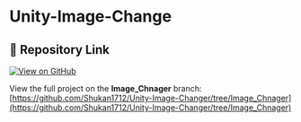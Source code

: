 # Unity-Image-Change

## 🔗 Repository Link
[![View on GitHub](https://img.shields.io/badge/GitHub-Unity--Image--Changer-blue?logo=github)](https://github.com/Shukan1712/Unity-Image-Changer/tree/Image_Chnager)

View the full project on the **Image_Chnager** branch:  
[https://github.com/Shukan1712/Unity-Image-Changer/tree/Image_Chnager](https://github.com/Shukan1712/Unity-Image-Changer/tree/Image_Chnager)

